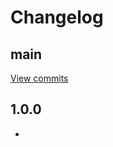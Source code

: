 Changelog
=========

## main

[View commits](https://github.com/OmenApps/django-calendardate/compare/1.0.0...HEAD)

## 1.0.0

* 
